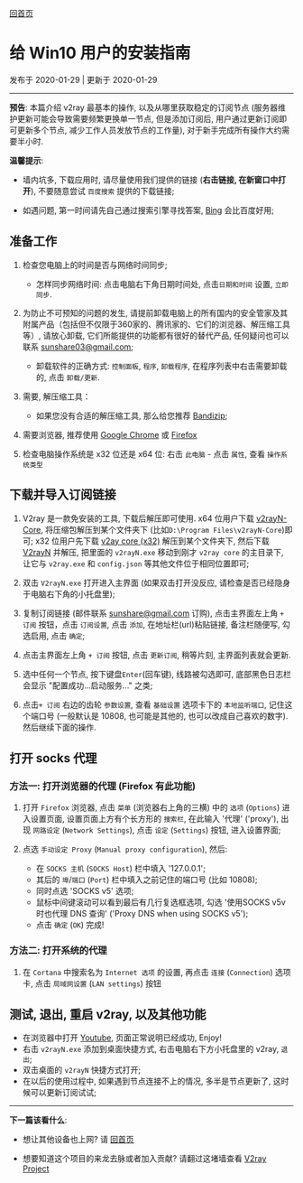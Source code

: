 [回首页](../index.md)

# 给 Win10 用户的安装指南

发布于 2020-01-29 | 更新于 2020-01-29

---
**预告**: 本篇介绍 v2ray 最基本的操作, 以及从哪里获取稳定的订阅节点 (服务器维护更新可能会导致需要频繁更换单一节点, 但是添加订阅后, 用户通过更新订阅即可更新多个节点, 减少工作人员发放节点的工作量), 对于新手完成所有操作大约需要半小时. 

**温馨提示**: 
- 墙内坑多, 下载应用时, 请尽量使用我们提供的链接 (**右击链接, 在新窗口中打开**), 不要随意尝试 `百度搜索` 提供的下载链接; 

- 如遇问题, 第一时间请先自己通过搜索引擎寻找答案, [Bing](https://bing.com) 会比百度好用;

## 准备工作
1. 检查您电脑上的时间是否与网络时间同步;
    - 怎样同步网络时间: 点击电脑右下角日期时间处, 点击`日期和时间` 设置, `立即同步`.

2. 为防止不可预知的问题的发生, 请提前卸载电脑上的所有国内的安全管家及其附属产品（包括但不仅限于360家的、腾讯家的、它们的浏览器、解压缩工具等）, 请放心卸载, 它们所能提供的功能都有很好的替代产品, 任何疑问也可以联系 sunshare03@gmail.com;
    - 卸载软件的正确方式:  `控制面板`, `程序`, `卸载程序`, 在程序列表中右击需要卸载的, 点击 `卸载/更新`.

3. 需要, 解压缩工具：
    - 如果您没有合适的解压缩工具, 那么给您推荐 [Bandizip](https://tw.bandisoft.com/bandizip/);

4. 需要浏览器, 推荐使用 [Google Chrome](https://www.google.com/chrome/index.html) 或 [Firefox](https://www.mozilla.org/zh-TW/firefox/)

5. 检查电脑操作系统是 x32 位还是 x64 位: 右击 `此电脑` - 点击 `属性`,  查看 `操作系统类型`

## 下载并导入订阅链接
1. V2ray 是一款免安装的工具, 下载后解压即可使用. x64 位用户下载 [v2rayN-Core](https://github.com/2dust/v2rayN/releases/download/3.5/v2rayN-Core.zip), 将压缩包解压到某个文件夹下 (比如`D:\Program Files\v2rayN-Core`)即可; x32 位用户先下载 [v2ay core (x32)](https://github.com/v2ray/v2ray-core/releases/download/v4.22.1/v2ray-windows-32.zip) 解压到某个文件夹下, 然后下载 [V2rayN](https://github.com/2dust/v2rayN/releases/download/3.5/v2rayN.zip) 并解压, 把里面的 `v2rayN.exe` 移动到刚才 `v2ray core` 的主目录下, 让它与 `v2ray.exe` 和 `config.json` 等其他文件位于相同位置即可;

2. 双击 `V2rayN.exe` 打开进入主界面 (如果双击打开没反应, 请检查是否已经隐身于电脑右下角的小托盘里);

3. 复制订阅链接 (邮件联系 sunshare@gmail.com 订购), 点击主界面左上角 `+ 订阅` 按钮，点击 `订阅设置`, 点击 `添加`, 在地址栏(url)粘贴链接, 备注栏随便写, 勾选启用, 点击 `确定`; 

4. 点击主界面左上角 `+ 订阅` 按钮, 点击 `更新订阅`, 稍等片刻, 主界面列表就会更新. 

5. 选中任何一个节点, 按下键盘`Enter`(回车键), 线路被勾选即可, 底部黑色日志栏会显示 "配置成功...启动服务..." 之类;

6. 点击`+ 订阅` 右边的齿轮 `参数设置`, 查看 `基础设置` 选项卡下的 `本地监听端口`, 记住这个端口号 (一般默认是 10808, 也可能是其他的, 也可以改成自己喜欢的数字). 然后继续下面的操作.

## 打开 socks 代理
### 方法一: 打开浏览器的代理 (Firefox 有此功能)
1. 打开 `Firefox` 浏览器, 点击 `菜单` (浏览器右上角的三横) 中的 `选项` (`Options`) 进入设置页面, 设置页面上方有个长方形的 `搜索栏`, 在此输入 '代理' ('proxy'), 出现 `网路设定` (`Network Settings`), 点击 `设定` (`Settings`) 按钮, 进入设置界面;

2. 点选 `手动设定 Proxy` (`Manual proxy configuration`), 然后:
    - 在 `SOCKS 主机` (`SOCKS Host`) 栏中填入 '127.0.0.1'; 
    - 其后的 `埠`/`端口` (`Port`) 栏中填入之前记住的端口号 (比如 10808);
    - 同时点选 'SOCKS v5' 选项;
    - 鼠标中间键滚动可以看到最后有几行复选框选项, 勾选 '使用SOCKS v5v 时也代理 DNS 查询' ('Proxy DNS when using SOCKS v5');
    - 点击 `确定` (`OK`) 完成!
    
### 方法二: 打开系统的代理
1. 在 `Cortana` 中搜索名为 `Internet 选项` 的设置, 再点击 `连接` (`Connection`) 选项卡, 点击 `局域网设置` (`LAN settings`) 按钮

## 测试, 退出, 重启 v2ray, 以及其他功能

- 在浏览器中打开 [Youtube](https://youtube.com), 页面正常说明已经成功, Enjoy!
- 右击 `v2rayN.exe` 添加到桌面快捷方式, 右击电脑右下方小托盘里的 v2ray, `退出`;
- 双击桌面的 `v2rayN` 快捷方式打开;
- 在以后的使用过程中, 如果遇到节点连接不上的情况, 多半是节点更新了, 这时候可以更新订阅试试;


---

**下一篇该看什么**: 

- 想让其他设备也上网? 请 [回首页](../index.md)

- 想要知道这个项目的来龙去脉或者加入贡献? 请翻过这堵墙查看 [V2ray Project](https://www.v2ray.com/)

